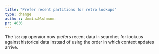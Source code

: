 ```yaml
---
title: "Prefer recent partitions for retro lookups"
type: change
authors: dominiklohmann
pr: 4636
---
```


The `lookup` operator now prefers recent data in searches for lookups against
historical data instead of using the order in which context updates arrive.
